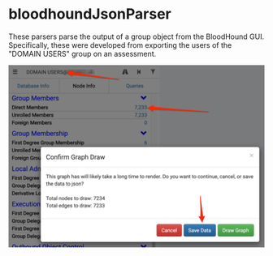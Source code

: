 # bloodhoundJsonParser

These parsers parse the output of a group object from the BloodHound GUI. Specifically, these were developed from exporting the users of the "DOMAIN USERS" group on an assessment.


![bloodhound](https://github.com/scottgoetz/bloodhoundJsonParser/blob/master/BloodHound.png)
